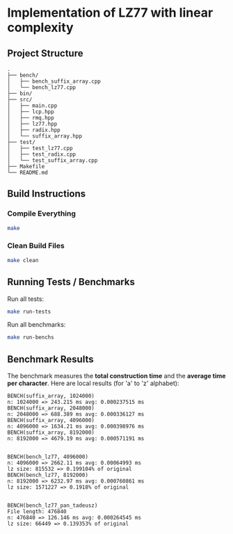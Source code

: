 # Implementation of LZ77 with linear complexity

## Project Structure

```
.
├── bench/
│   ├── bench_suffix_array.cpp
│   └── bench_lz77.cpp
├── bin/
├── src/
│   ├── main.cpp
│   ├── lcp.hpp
│   ├── rmq.hpp
│   ├── lz77.hpp
│   ├── radix.hpp
│   └── suffix_array.hpp
├── test/
│   ├── test_lz77.cpp
│   ├── test_radix.cpp
│   └── test_suffix_array.cpp
├── Makefile
└── README.md
```

## Build Instructions

### Compile Everything
```bash
make
```

### Clean Build Files
```bash
make clean
```

## Running Tests / Benchmarks

Run all tests:
```bash
make run-tests
```

Run all benchmarks:
```bash
make run-benchs
```

## Benchmark Results

The benchmark measures the **total construction time** and the **average time per character**. Here are local results (for 'a' to 'z' alphabet):

```
BENCH(suffix_array, 1024000)
n: 1024000 => 243.215 ms avg: 0.000237515 ms
BENCH(suffix_array, 2048000)
n: 2048000 => 688.389 ms avg: 0.000336127 ms
BENCH(suffix_array, 4096000)
n: 4096000 => 1634.21 ms avg: 0.000398976 ms
BENCH(suffix_array, 8192000)
n: 8192000 => 4679.19 ms avg: 0.000571191 ms


BENCH(bench_lz77, 4096000)
n: 4096000 => 2662.11 ms avg: 0.00064993 ms
lz size: 815532 => 0.199104% of original
BENCH(bench_lz77, 8192000)
n: 8192000 => 6232.97 ms avg: 0.000760861 ms
lz size: 1571227 => 0.1918% of original


BENCH(bench_lz77_pan_tadeusz)
File length: 476840
n: 476840 => 126.146 ms avg: 0.000264545 ms
lz size: 66449 => 0.139353% of original
```